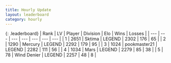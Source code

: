 ```yaml
---
title: Hourly Update
layout: leaderboard
category: hourly
---
```


{: .leaderboard}
| Rank | LV | Player | Division | Elo | Wins | Losses |
| --- | --- | --- | --- | --- | --- | --- |
| <span data-change="0">1</span> | 2651 | <span title="ID: 353063">Sktima</span> | LEGEND | <span data-change="0">2302</span> | <span data-change="0">176</span> | <span data-change="0">65</span> |
| <span data-change="2">2</span> | 1290 | <span title="ID: 692745">Mercury</span> | LEGEND | <span data-change="17">2292</span> | <span data-change="3">179</span> | <span data-change="0">95</span> |
| <span data-change="-1">3</span> | 1024 | <span title="ID: 652474">pookmaster21</span> | LEGEND | <span data-change="0">2282</span> | <span data-change="0">111</span> | <span data-change="0">56</span> |
| <span data-change="-1">4</span> | 1034 | <span title="ID: 651782">Mаrs</span> | LEGEND | <span data-change="0">2279</span> | <span data-change="0">85</span> | <span data-change="0">38</span> |
| <span data-change="0">5</span> | 78 | <span title="ID: 742601">Wind Denier</span> | LEGEND | <span data-change="0">2257</span> | <span data-change="0">48</span> | <span data-change="0">8</span> |